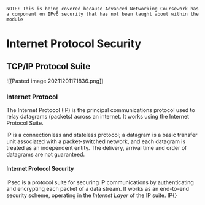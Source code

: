 `NOTE: This is being covered because Advanced Networking Coursework has a component on IPv6 security that has not been taught about within the module`

# Internet Protocol Security

## TCP/IP Protocol Suite

![[Pasted image 20211201171836.png]]

### Internet Protocol

The Internet Protocol (IP) is the principal communications protocol used to relay datagrams (packets) across an internet. It works using the Internet Protocol Suite.

IP is a connectionless and stateless protocol; a datagram is a basic transfer unit associated with a packet-switched network, and each datagram is treated as an independent entity. The delivery, arrival time and order of datagrams are not guaranteed.


#### Internet Protocol Security

IPsec is a protocol suite for securing IP communications by authenticating and encrypting each packet of a data stream. It works as an end-to-end security scheme, operating in the *Internet Layer* of the IP suite. IP{}